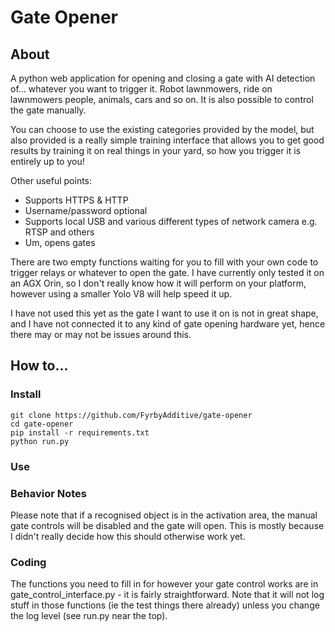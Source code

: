 # Gate Opener
## About
A python web application for opening and closing a gate with AI detection of... whatever you want to trigger it. Robot lawnmowers, ride on lawnmowers people, animals, cars and so on. It is also possible to control the gate manually.

You can choose to use the existing categories provided by the model, but also provided is a really simple training interface that allows you to get good results by training it on real things in your yard, so how you trigger it is entirely up to you!

Other useful points:
- Supports HTTPS & HTTP
- Username/password optional
- Supports local USB and various different types of network camera e.g. RTSP and others
- Um, opens gates

There are two empty functions waiting for you to fill with your own code to trigger relays or whatever to open the gate. I have currently only tested it on an AGX Orin, so I don't really know how it will perform on your platform, however using a smaller Yolo V8 will help speed it up.

I have not used this yet as the gate I want to use it on is not in great shape, and I have not connected it to any kind of gate opening hardware yet, hence there may or may not be issues around this.

## How to...
### Install
```
git clone https://github.com/FyrbyAdditive/gate-opener
cd gate-opener
pip install -r requirements.txt
python run.py
```
### Use


### Behavior Notes
Please note that if a recognised object is in the activation area, the manual gate controls will be disabled and the gate will open. This is mostly because I didn't really decide how this should otherwise work yet.

### Coding

The functions you need to fill in for however your gate control works are in gate_control_interface.py - it is fairly straightforward. Note that it will not log stuff in those functions (ie the test things there already) unless you change the log level (see run.py near the top).
